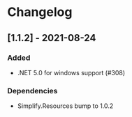 # Changelog

## [1.1.2] - 2021-08-24

### Added

- .NET 5.0 for windows support (#308)

### Dependencies

- Simplify.Resources bump to 1.0.2